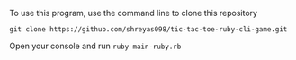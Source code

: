 To use this program, use the command line to clone this repository

  ```shell
  git clone https://github.com/shreyas098/tic-tac-toe-ruby-cli-game.git
  ```

  Open your console and run
  ``ruby main-ruby.rb``
